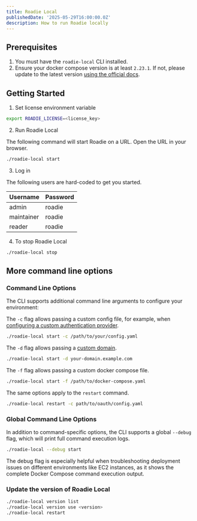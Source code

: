 ```yaml
---
title: Roadie Local
publishedDate: '2025-05-29T16:00:00.0Z'
description: How to run Roadie locally
---
```


## Prerequisites

1. You must have the `roadie-local` CLI installed.
2. Ensure your docker compose version is at least `2.23.1`. If not, please update to the latest version [using the official docs](https://docs.docker.com/compose/).


## Getting Started


1. Set license environment variable

```bash
export ROADIE_LICENSE=<license_key>
```

2. Run Roadie Local

The following command will start Roadie on a URL. Open the URL in your browser.

```bash
./roadie-local start
```

3. Log in

The following users are hard-coded to get you started.

| Username | Password |
|-----------|------------|
| admin | roadie |
| maintainer | roadie |
| reader | roadie |


4. To stop Roadie Local

```bash
./roadie-local stop
```

## More command line options

### Command Line Options

The CLI supports additional command line arguments to configure your environment:

The `-c` flag allows passing a custom config file, for example, when [configuring a custom
authentication provider](/custom-authentication/).

```bash
./roadie-local start -c /path/to/your/config.yaml
```

The `-d` flag allows passing a [custom domain](/custom-domain/).

```bash
./roadie-local start -d your-domain.example.com
```

The `-f` flag allows passing a custom docker compose file.

```bash
./roadie-local start -f /path/to/docker-compose.yaml
```

The same options apply to the `restart` command.

```bash
./roadie-local restart -c path/to/oauth/config.yaml
```

### Global Command Line Options

In addition to command-specific options, the CLI supports a global `--debug` flag, which will
print full command execution logs.

```bash
./roadie-local --debug start
```

The debug flag is especially helpful when troubleshooting deployment issues on different 
environments like EC2 instances, as it shows the complete Docker Compose command execution output.

### Update the version of Roadie Local

```bash
./roadie-local version list
./roadie-local version use <version>
./roadie-local restart
```
